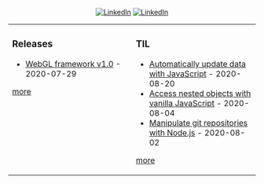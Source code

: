 <p align="center">
  <a href="https://github.com/santiagoballadares"><img src="https://img.shields.io/github/followers/santiagoballadares?label=GitHub&style=social" alt="LinkedIn"></a>
  <a href="https://www.linkedin.com/in/santiagoballadares"><img src="https://img.shields.io/badge/LinkedIn--_.svg?style=social&logo=linkedin" alt="LinkedIn"></a>
</p>

<table><tr><td valign="top" width="50%">

### Releases
<!-- releases starts -->
* [WebGL framework v1.0](https://github.com/santiagoballadares/WebGL/releases/tag/v1.0) - 2020-07-29
<!-- releases ends -->
[more](https://github.com/santiagoballadares/santiagoballadares/blob/auto-update-readme/releases.md)

</td><td valign="top" width="50%">

### TIL
<!-- tils starts -->
* [Automatically update data with JavaScript](https://github.com/santiagoballadares/til/blob/master/javascript/automatically-update-data-with-javascript.md) - 2020-08-20
* [Access nested objects with vanilla JavaScript](https://github.com/santiagoballadares/til/blob/master/javascript/access-nested-objects.md) - 2020-08-04
* [Manipulate git repositories with Node.js](https://github.com/santiagoballadares/til/blob/master/node/manipulate-git-repositories.md) - 2020-08-02
<!-- tils ends -->
[more](https://github.com/santiagoballadares/til/blob/master/README.md)

</td></tr></table>
